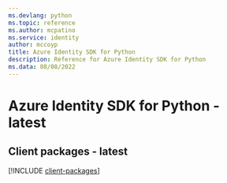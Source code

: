 ```yaml
---
ms.devlang: python
ms.topic: reference
ms.author: mcpatino
ms.service: identity
author: mccoyp
title: Azure Identity SDK for Python
description: Reference for Azure Identity SDK for Python
ms.data: 08/08/2022
---
```

# Azure Identity SDK for Python - latest

## Client packages - latest
[!INCLUDE [client-packages](identity-client-index.md)]